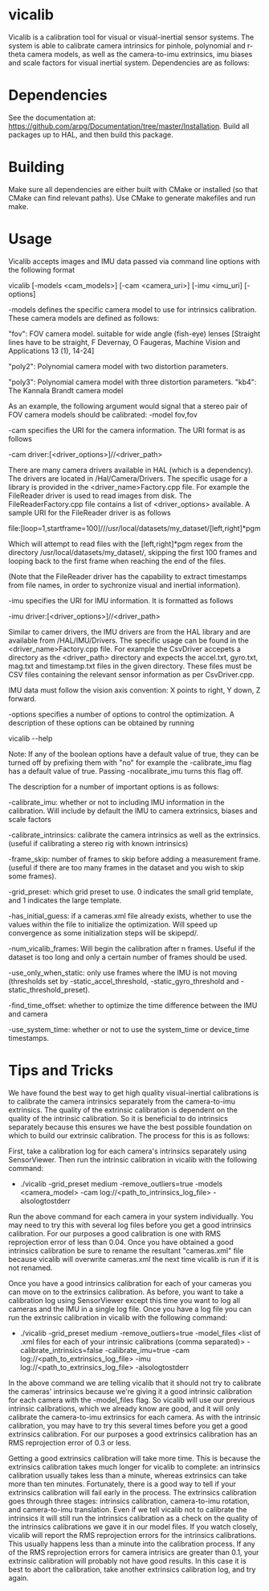vicalib
=======

Vicalib is a calibration tool for visual or visual-inertial sensor systems. The system is able to calibrate camera intrinsics for pinhole, polynomial and r-theta camera models, as well as the camera-to-imu extrinsics, imu biases and scale factors for visual inertial system. Dependencies are as follows:

Dependencies
============
See the documentation at: https://github.com/arpg/Documentation/tree/master/Installation. Build all packages up to HAL, and then build this package.

Building
========
Make sure all dependencies are either built with CMake or installed (so that CMake can find relevant paths). Use CMake to generate makefiles and run make.

Usage
=====
Vicalib accepts images and IMU data passed via command line options with the following format 

vicalib [-models <cam_models>] [-cam <camera_uri>] [-imu <imu_uri] [-options]

-models defines the specific camera model to use for intrinsics calibration. These camera models are defined as follows:

  "fov": FOV camera model. suitable for wide angle (fish-eye) lenses [Straight lines have to be straight, F Devernay, O Faugeras, Machine Vision and Applications 13 (1), 14-24]
  
  "poly2": Polynomial camera model with two distortion parameters.
  
  "poly3": Polynomial camera model with three distortion parameters.
  "kb4": The Kannala Brandt camera model
  
  As an example, the following argument would signal that a stereo pair of FOV camera models should be calibrated:
  -model fov,fov
  
-cam specifies the URI for the camera information. The URI format is as follows

  -cam driver:[<driver_options>]//<driver_path>
  
  There are many camera drivers available in HAL (which is a dependency). The drivers are located in /Hal/Camera/Drivers. The specific usage for a library is provided in the <driver_name>Factory.cpp file. For example the FileReader driver is used to read images from disk. The FileReaderFactory.cpp file contains a list of <driver_options> available. A sample URI for the FileReader driver is as follows 
  
  file:[loop=1,startframe=100]///usr/local/datasets/my_dataset/[left,right]*pgm
  
  Which will attempt to read files with the [left,right]*pgm regex from the directory /usr/local/datasets/my_dataset/, skipping the first 100 frames and looping back to the first frame when reaching the end of the files.
  
  (Note that the FileReader driver has the capability to extract timestamps from file names, in order to sychronize visual and inertial information).
  
-imu specifies the URI for IMU information. It is formatted as follows

  -imu driver:[<driver_options>]//<driver_path>
  
  Similar to camer drivers, the IMU drivers are from the HAL library and are available from /HAL/IMU/Drivers. The specific usage can be found in the <driver_name>Factory.cpp file. For example the CsvDriver accepets a directory as the <driver_path> directory and expects the accel.txt, gyro.txt, mag.txt and timestamp.txt files in the given directory. These files must be CSV files containing the relevant sensor information as per CsvDriver.cpp.
  
  IMU data must follow the vision axis convention: X points to right, Y down, Z forward.
  
-options specifies a number of options to control the optimization. A description of these options can be obtained by running

  vicalib --help
  
  Note: If any of the boolean options have a default value of true, they can be turned off by prefixing them with "no" for example the -calibrate_imu flag has a default value of true. Passing -nocalibrate_imu turns this flag off.
  
  The description for a number of important options is as follows:
  
  -calibrate_imu: whether or not to including IMU information in the calibration. Will include by default the IMU to camera extrinsics, biases and scale factors
  
  -calibrate_intrinsics: calibrate the camera intrinsics as well as the extrinsics. (useful if calibrating a stereo rig with known intrinsics)
  
  -frame_skip: number of frames to skip before adding a measurement frame. (useful if there are too many frames in the dataset and you wish to skip some frames).
  
  -grid_preset: which grid preset to use. 0 indicates the small grid template, and 1 indicates the large template.
  
  -has_initial_guess: if a cameras.xml file already exists, whether to use the values within the file to initialize the optimization. Will speed up convergence as some initialization steps will be skipepd/.
  
  -num_vicalib_frames: Will begin the calibration after n frames. Useful if the dataset is too long and only a certain number of frames should be used.
  
  -use_only_when_static: only use frames where the IMU is not moving (thresholds set by -static_accel_threshold, -static_gyro_threshold and -static_threshold_preset).
  
  -find_time_offset: whether to optimize the time difference between the IMU and camera
  
  -use_system_time: whether or not to use the system_time or device_time timestamps. 
  
  Tips and Tricks
  ===============
  We have found the best way to get high quality visual-inertial calibrations is to calibrate the camera intrinsics separately from the camera-to-imu extrinsics. The quality of the extrinsic calibration is dependent on the quality of the intrinsic calibration. So it is beneficial to do intrinsics separately because this ensures we have the best possible foundation on which to build our extrinsic calibration. The process for this is as follows:

  First, take a calibration log for each camera's intrinsics separately using SensorViewer. Then run the intrinsic calibration in vicalib with the following command:

   - ./vicalib -grid_preset medium -remove_outliers=true -models <camera_model> -cam log://<path_to_intrinsics_log_file> -alsologtostderr

  Run the above command for each camera in your system individually. You may need to try this with several log files before you get a good intrinsics calibration. For our purposes a good calibration is one with RMS reprojection error of less than 0.04. Once you have obtained a good intrinsics calibration be sure to rename the resultant "cameras.xml" file because vicalib will overwrite cameras.xml the next time vicalib is run if it is not renamed. 

  Once you have a good intrinsics calibration for each of your cameras you can move on to the extrinsics calibration. As before, you want to take a calibration log using SensorViewer except this time you want to log all cameras and the IMU in a single log file. Once you have a log file you can run the extrinsic calibration in vicalib with the following command:

  - ./vicalib -grid_preset medium -remove_outliers=true -model_files <list of .xml files for each of your intrinsic calibrations (comma separated)> -calibrate_intrinsics=false -calibrate_imu=true -cam log://<path_to_extrinsics_log_file> -imu log://<path_to_extrinsics_log_file> -alsologtostderr

  In the above command we are telling vicalib that it should not try to calibrate the cameras' intrinsics because we're giving it a good intrinsic calibration for each camera with the -model_files flag. So vicalib will use our previous intrinsic calibrations, which we already know are good, and it will only calibrate the camera-to-imu extrinsics for each camera. As with the intrinsic calibration, you may have to try this several times before you get a good extrinsics calibration. For our purposes a good extrinsics calibration has an RMS reprojection error of 0.3 or less. 

  Getting a good extrinsics calibration will take more time. This is because the extrinsics calibration takes much longer for vicalib to complete: an intrinsics calibration usually takes less than a minute, whereas extrinsics can take more than ten minutes. Fortunately, there is a good way to tell if your extrinsics calibration will fail early in the process. The extrinsics calibration goes through three stages: intrinsics calibration, camera-to-imu rotation, and camera-to-imu translation. Even if we tell vicalib not to calibrate the intrinsics it will still run the intrinsics calibration as a check on the quality of the intrinsics calibrations we gave it in our model files. If you watch closely, vicalib will report the RMS reprojection errors for the intrinsics calibrations. This usually happens less than a minute into the calibration process. If any of the RMS reprojection errors for camera intrisics are greater than 0.1, your extrinsic calibration will probably not have good results. In this case it is best to abort the calibration, take another extrinsics calibration log, and try again.

